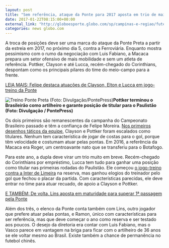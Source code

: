 ```yaml
---
layout: post
title: "Sem referência, ataque da Ponte para 2017 aposta em trio de mais agilidade"
date: 2017-01-22T08:15:00+00:00
external_link: "http://globoesporte.globo.com/sp/campinas-e-regiao/futebol/times/ponte-preta/noticia/2017/01/sem-referencia-ataque-da-ponte-para-2017-aposta-em-trio-de-mais-agilidade.html"
categories: news globo.com
---
```

A troca de posições deve ser uma marca do ataque da Ponte Preta a partir da estreia em 2017, no próximo dia 5, contra a Ferroviária. Enquanto mostra pessimismo com o rumo da negociação com Luis Fabiano, a Macaca prepara um setor ofensivo de mais mobilidade e sem um atleta de referência. Pottker, Clayson e até Lucca, recém-chegado do Corinthians, despontam como os principais pilares do time do meio-campo para a frente.

[LEIA MAIS:&nbsp;Felipe destaca atuações de Clayson, Elton e Lucca em jogo-treino da Ponte](http://globoesporte.globo.com/sp/campinas-e-regiao/futebol/times/ponte-preta/noticia/2017/01/felipe-destaca-atuacoes-de-clayson-elton-e-lucca-em-jogo-treino-da-ponte.html)

 ![Treino Ponte Preta (Foto: Divulgação/PontePress)](http://s2.glbimg.com/WTdmpu3HSx1l209zF3Octa9qlvo=/0x172:2000x1333/690x400/s.glbimg.com/es/ge/f/original/2017/01/18/treino.pontepreta.1_ZyUGtTK.jpg "Treino Ponte Preta (Foto: Divulgação/PontePress)")**Pottker terminou o Brasileirão como artilheiro&nbsp;e&nbsp;garante posição de titular para o Paulistão (Foto: Divulgação / PontePress)**

Os dois primeiros são remanescentes da campanha do Campeonato Brasileiro passado e têm a confiança de Felipe Moreira. [Nos primeiros desenhos táticos da equipe](http://globoesporte.globo.com/sp/campinas-e-regiao/futebol/times/ponte-preta/noticia/2017/01/preferencia-por-base-de-2016-e-4-4-2-felipe-comeca-dar-sua-cara-ponte.html), Clayson e Pottker foram escalados como titulares. Nenhum tem característica de jogar de costas para o gol, porque têm velocidade e costumam atuar pelas pontas. Em 2016, a referência da Macaca era Roger, um centroavante nato que se transferiu para o Botafogo.

Para este ano, a dupla deve virar um trio muito em breve. Recém-chegado do Corinthians por empréstimo, Lucca tem tudo para ganhar uma posição como titular nas primeiras rodadas do Paulistão. Ele começou [o jogo-treino contra a Inter de Limeira](http://globoesporte.globo.com/sp/campinas-e-regiao/futebol/noticia/2017/01/no-primeiro-teste-do-ano-ponte-roda-time-inteiro-e-vence-inter-de-limeira.html) na reserva, mas ganhou elogios do treinador pelo gol que fechou o placar da partida. Com características parecidas, ele deve entrar no time para atuar recuado, de apoio a Clayson e Pottker.

[E TAMBÉM: De volta, Lins aposta em maturidade para superar 1ª passagem pela Ponte](http://globoesporte.globo.com/sp/campinas-e-regiao/futebol/times/ponte-preta/noticia/2017/01/de-volta-lins-aposta-em-maturidade-para-superar-1-passagem-pela-ponte.html)

Além dos três, o elenco da Ponte conta também com Lins, outro jogador que prefere atuar pelas pontas, e Ramon, único com características para ser referência, mas que deve começar o ano como reserva e ser testado aos poucos. O desejo da diretoria era contar com Luis Fabiano, mas o Vasco parece em vantagem na briga para ficar com o artilheiro de 36 anos se ele voltar mesmo ao Brasil. Existe também a chance de permanência no futebol chinês.

